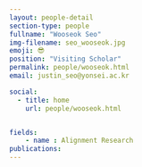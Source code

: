 ```yaml
---
layout: people-detail
section-type: people
fullname: "Wooseok Seo"
img-filename: seo_wooseok.jpg
emoji: 😎
position: "Visiting Scholar"
permalink: people/wooseok.html
email: justin_seo@yonsei.ac.kr

social:
  - title: home
    url: people/wooseok.html


fields:
    - name : Alignment Research
publications:
---
```

